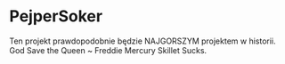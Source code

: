 # PejperSoker
Ten projekt prawdopodobnie będzie NAJGORSZYM projektem w historii. God Save the Queen ~ Freddie Mercury
Skillet Sucks.
